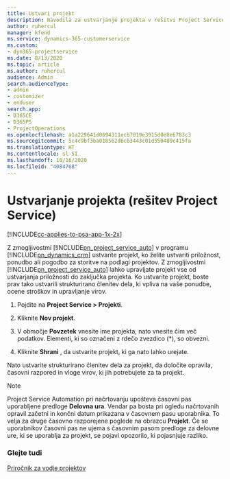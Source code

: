 ```yaml
---
title: Ustvari projekt
description: Navodila za ustvarjanje projekta v rešitvi Project Service
author: ruhercul
manager: kfend
ms.service: dynamics-365-customerservice
ms.custom:
- dyn365-projectservice
ms.date: 8/13/2020
ms.topic: article
ms.author: ruhercul
audience: Admin
search.audienceType:
- admin
- customizer
- enduser
search.app:
- D365CE
- D365PS
- ProjectOperations
ms.openlocfilehash: a1a229641d0694311ecb7019e3915d0e8e6783c3
ms.sourcegitcommit: 5c4c9bf3ba018562d6cb3443c01d550489c415fa
ms.translationtype: HT
ms.contentlocale: sl-SI
ms.lasthandoff: 10/16/2020
ms.locfileid: "4084768"
---
```

# <a name="create-a-project-project-service"></a>Ustvarjanje projekta (rešitev Project Service)

[!INCLUDE[cc-applies-to-psa-app-1x-2x](../includes/cc-applies-to-psa-app-1x-2x.md)]

Z zmogljivostmi [!INCLUDE[pn_project_service_auto](../includes/pn-project-service-auto.md)] v programu [!INCLUDE[pn_dynamics_crm](../includes/pn-dynamics-crm.md)] ustvarite projekt, ko želite ustvariti priložnost, ponudbo ali pogodbo za storitve na podlagi projektov. Z zmogljivostmi [!INCLUDE[pn_project_service_auto](../includes/pn-project-service-auto.md)] lahko upravljate projekt vse od ustvarjanja priložnosti do zaključka projekta. Ko ustvarite projekt, boste prav tako ustvarili strukturirano členitev dela, ki vpliva na vaše ponudbe, ocene stroškov in upravljanje virov.  
  
1.  Pojdite na **Project Service > Projekti**.  
  
2.  Kliknite **Nov projekt**.  
  
3.  V območje **Povzetek** vnesite ime projekta, nato vnesite čim več podatkov. Elementi, ki so označeni z rdečo zvezdico (*), so obvezni.  
  
4.  Kliknite **Shrani** , da ustvarite projekt, ki ga nato lahko urejate.  
  
Nato ustvarite strukturirano členitev dela za projekt, da določite opravila, časovni razpored in vloge virov, ki jih potrebujete za ta projekt.  

> [!NOTE]
> Project Service Automation pri načrtovanju upošteva časovni pas uporabljene predloge **Delovna ura**. Vendar pa bosta pri ogledu načrtovanih opravil začetni in končni datum prikazana v časovnem pasu uporabnika. To velja za druge časovno razporejene poglede na obrazcu **Projekt**. Če se uporabnikov časovni pas ne ujema s časovnim pasom predloge za delovne ure, ki se uporablja za projekt, se pojavi opozorilo, ki pojasnjuje razliko. 
  
### <a name="see-also"></a>Glejte tudi  
 [Priročnik za vodje projektov](../psa/project-manager-guide.md)
